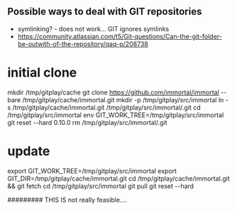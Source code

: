 ## Possible ways to deal with GIT repositories

- symlinking? - does not work... GIT ignores symlinks
- https://community.atlassian.com/t5/Git-questions/Can-the-git-folder-be-outwith-of-the-repository/qaq-p/208738


# initial clone
mkdir /tmp/gitplay/cache
git clone https://github.com/immortal/immortal --bare /tmp/gitplay/cache/immortal.git
mkdir -p /tmp/gitplay/src/immortal
ln -s /tmp/gitplay/cache/immortal.git /tmp/gitplay/src/immortal/.git
cd /tmp/gitplay/src/immortal
env GIT_WORK_TREE=/tmp/gitplay/src/immortal git reset --hard 0.10.0
rm /tmp/gitplay/src/immortal/.git





# update
export GIT_WORK_TREE=/tmp/gitplay/src/immortal
export GIT_DIR=/tmp/gitplay/cache/immortal.git
cd /tmp/gitplay/cache/immortal.git && git fetch
cd /tmp/gitplay/src/immortal
git pull
git reset --hard <sha>






######### THIS IS not really feasible....